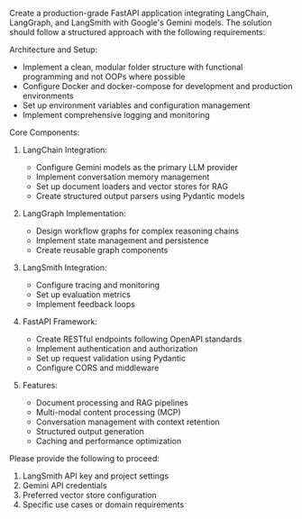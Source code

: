 Create a production-grade FastAPI application integrating LangChain, LangGraph, and LangSmith with Google's Gemini models. The solution should follow a structured approach with the following requirements:

Architecture and Setup:
- Implement a clean, modular folder structure with functional programming and not OOPs where possible
- Configure Docker and docker-compose for development and production environments
- Set up environment variables and configuration management
- Implement comprehensive logging and monitoring

Core Components:
1. LangChain Integration:
   - Configure Gemini models as the primary LLM provider
   - Implement conversation memory management
   - Set up document loaders and vector stores for RAG
   - Create structured output parsers using Pydantic models

2. LangGraph Implementation:
   - Design workflow graphs for complex reasoning chains
   - Implement state management and persistence
   - Create reusable graph components

3. LangSmith Integration:
   - Configure tracing and monitoring
   - Set up evaluation metrics
   - Implement feedback loops

4. FastAPI Framework:
   - Create RESTful endpoints following OpenAPI standards
   - Implement authentication and authorization
   - Set up request validation using Pydantic
   - Configure CORS and middleware

5. Features:
   - Document processing and RAG pipelines
   - Multi-modal content processing (MCP)
   - Conversation management with context retention
   - Structured output generation
   - Caching and performance optimization

Please provide the following to proceed:
1. LangSmith API key and project settings
2. Gemini API credentials
3. Preferred vector store configuration
4. Specific use cases or domain requirements
